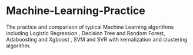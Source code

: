 # Machine-Learning-Practice
The practice and comparison of typical Machine Learning algorithms including Logistic Regression , Decision Tree and Random Forest, Adaboosting and Xgboost , SVM and SVR with kernalization and clustering algorithm.
